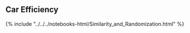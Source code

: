 Car Efficiency
--------------

{% include "../../../notebooks-html/Similarity_and_Randomization.html" %}

